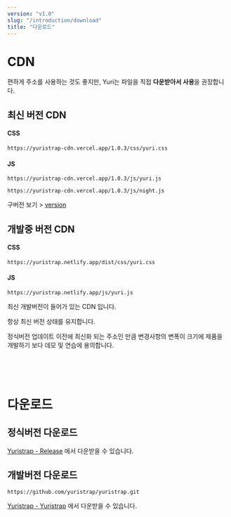 ```yaml
---
version: "v1.0"
slug: "/introduction/download"
title: "다운로드"
---
```


# CDN

편하게 주소를 사용하는 것도 좋지만, Yuri는 파일을 직접 **다운받아서 사용**을 권장합니다.

## 최신 버전 CDN
#### CSS
```
https://yuristrap-cdn.vercel.app/1.0.3/css/yuri.css
```
#### JS
```
https://yuristrap-cdn.vercel.app/1.0.3/js/yuri.js
```
```
https://yuristrap-cdn.vercel.app/1.0.3/js/night.js
```


구버전 보기 > [version](/v1.0/introduction/version)



## 개발중 버전 CDN
#### CSS
```
https://yuristrap.netlify.app/dist/css/yuri.css
```
#### JS
```
https://yuristrap.netlify.app/js/yuri.js
```

최신 개발버전이 들어가 있는 CDN 입니다.

항상 최신 버전 상태를 유지합니다.

정식버전 업데이트 이전에 최신화 되는 주소인 만큼 변경사항의 변폭이 크기에 제품을 개발하기 보다 데모 및 연습에 용의합니다.


<br/>
<br/>
<br/>

# 다운로드

## 정식버전 다운로드

[Yuristrap - Release](https://github.com/yuristrap/yuristrap) 에서 다운받을 수 있습니다.

## 개발버전 다운로드
```
https://github.com/yuristrap/yuristrap.git
```

[Yuristrap - Yuristrap](https://github.com/yuristrap/yuristrap) 에서 다운받을 수 있습니다.


